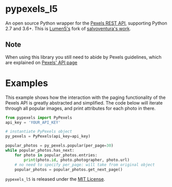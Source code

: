 # pypexels\_l5

An open source Python wrapper for the [Pexels REST
API](https://www.pexels.com/api/), supporting Python 2.7 and 3.6+. This is
[Lumen5's](https://lumen5.com) fork of [salvoventura's
work](https://github.com/salvoventura/pypexels).

## Note

When using this library you still need to abide by Pexels guidelines,
which are explained on [Pexels' API page](https://www.pexels.com/api/)

# Examples

This example shows how the interaction with the paging functionality of
the Pexels API is greatly abstracted and simplified. The code below will
iterate through all popular images, and print attributes for each photo
in there.

```python
from pypexels import PyPexels
api_key = 'YOUR_API_KEY'

# instantiate PyPexels object
py_pexels = PyPexels(api_key=api_key)

popular_photos = py_pexels.popular(per_page=30)
while popular_photos.has_next:
    for photo in popular_photos.entries:
        print(photo.id, photo.photographer, photo.url)
    # no need to specify per_page: will take from original object
    popular_photos = popular_photos.get_next_page()
```

`pypexels_l5` is released under the [MIT
License](http://www.opensource.org/licenses/MIT).
